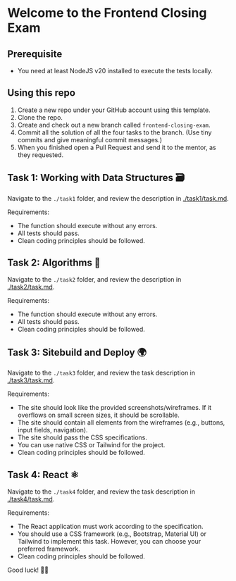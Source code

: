 # Welcome to the Frontend Closing Exam

## Prerequisite

- You need at least NodeJS v20 installed to execute the tests locally.

## Using this repo

1. Create a new repo under your GitHub account using this template.
2. Clone the repo.
3. Create and check out a new branch called `frontend-closing-exam`.
4. Commit all the solution of all the four tasks to the branch. (Use tiny commits and give meaningful commit messages.)
5. When you finished open a Pull Request and send it to the mentor, as they requested.

## Task 1: Working with Data Structures 🗃️

Navigate to the `./task1` folder, and review the description in [./task1/task.md](./task1/task.md).

Requirements:
- The function should execute without any errors.
- All tests should pass.
- Clean coding principles should be followed.

## Task 2: Algorithms 🧮

Navigate to the `./task2` folder, and review the description in [./task2/task.md](./task2/task.md).

Requirements:
- The function should execute without any errors.
- All tests should pass.
- Clean coding principles should be followed.

## Task 3: Sitebuild and Deploy 🌍

Navigate to the `./task3` folder, and review the task description in [./task3/task.md](./task3/task.md).

Requirements:
- The site should look like the provided screenshots/wireframes. If it overflows on small screen sizes, it should be scrollable.
- The site should contain all elements from the wireframes (e.g., buttons, input fields, navigation).
- The site should pass the CSS specifications.
- You can use native CSS or Tailwind for the project.
- Clean coding principles should be followed.

## Task 4: React ⚛️

Navigate to the `./task4` folder, and review the task description in [./task4/task.md](./task4/task.md).

Requirements:
- The React application must work according to the specification.
- You should use a CSS framework (e.g., Bootstrap, Material UI) or Tailwind to implement this task. However, you can choose your preferred framework.
- Clean coding principles should be followed.

Good luck! 🤞🍀
